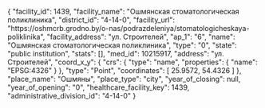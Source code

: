 {
    "facility_id": 1439,
    "facility_name": "Ошмянская стоматологическая поликлиника",
    "district_id": "4-14-0",
    "facility_url": "https:\/\/oshmcrb.grodno.by\/o-nas\/podrazdeleniya\/stomatologicheskaya-poliklinika",
    "facility_address": "ул. Строителей",
    "ap_1": "6",
    "name": "Ошмянская стоматологическая поликлиника",
    "type": "0",
    "state": "public institution",
    "stats": [],
    "med_id": 10215917,
    "address": "ул. Строителей",
    "coord_x_y": {
        "crs": {
            "type": "name",
            "properties": {
                "name": "EPSG:4326"
            }
        },
        "type": "Point",
        "coordinates": [
            25.9572,
            54.4326
        ]
    },
    "place_name": "Ошмяны",
    "place_type": "city",
    "year_of_closing": null,
    "year_of_opening": "0",
    "healthcare_facility_key": 1439,
    "administrative_division_id": "4-14-0"
}